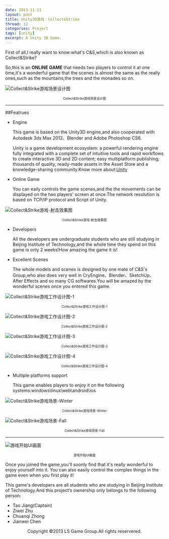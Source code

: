 ```yaml
---
date: 2013-11-11
layout: post
title: Unity3D游戏：Collect&Strike
thread: 12
categories: Project
tags: [unity]
excerpt: A Unity 3D Game.
---
```


First of all,I really want to know:what's C&S,which is also known as Collect&Strike?

So,this is an **ONLINE GAME** that needs two players to control it at one time,it's a wonderful game that the scenes is almost the same as the really ones,such as the mountains,the trees and the monades so on.

![Collect&Strike游戏场景设计图](/assets/2013-11-11-cs-scene-1.jpg)
<center style="font-size:10px">Collect&Strike游戏场景设计图</center>

----

##Featrues

* Engine

    This game is based on the Unity3D engine,and also cooperated with Autodesk 3ds Max 2012、Blender and Adobe Photoshop CS6.
    
    Unity is a game development ecosystem: a powerful rendering engine fully integrated with a complete set of intuitive tools and rapid workflows to create interactive 3D and 2D content; easy multiplatform publishing; thousands of quality, ready-made assets in the Asset Store and a knowledge-sharing community.Know more about:[Unity](http://unity3d.com/)

* Online Game

    You can eaily controls the game scenes,and the the movements can be displayed on the two players' screen at once.The network resolution is based on TCP/IP protocol and Script of Unity.

![Collect&Strike游戏-射击效果图](/assets/2013-11-11-cs-shot.jpg)
<center style="font-size:10px">Collect&Strike游戏-射击效果图</center>

* Developers

    All the developers are undergraduate students who are still studying in Beijing Institute of Technology,and the whole time they spend on this game is only 2 weeks!How amazing the game it is!

* Excellent Scenes

    The whole models and scenes is designed by one mate of C&S's Group,who also does very well in CryEngine、Blender、SketchUp、After Effects and so many CG softwares.You will be amazed by the wonderful scenes once you entered this game.

![Collect&Strike游戏工作设计图-1](/assets/2013-11-11-cs-design-1.png)
<center style="font-size:10px">Collect&Strike游戏工作设计图-1</center>

![Collect&Strike游戏工作设计图-2](/assets/2013-11-11-cs-design-2.png)
<center style="font-size:10px">Collect&Strike游戏工作设计图-2</center>

![Collect&Strike游戏工作设计图-3](/assets/2013-11-11-cs-design-3.png)
<center style="font-size:10px">Collect&Strike游戏工作设计图-3</center>

![Collect&Strike游戏工作设计图-4](/assets/2013-11-11-cs-design-4.png)
<center style="font-size:10px">Collect&Strike游戏工作设计图-4</center>

* Multiple platforms support

    This game enables players to enjoy it on the following systems:windows\linux\web\android\ios

![Collect&Strike游戏场景-Winter](/assets/2013-11-11-cs-scene-2.jpg)
<center style="font-size:10px">Collect&Strike游戏场景-Winter</center>

![Collect&Strike游戏场景-Fall](/assets/2013-11-11-cs-scene-3.jpg)
<center style="font-size:10px">Collect&Strike游戏场景-Fall</center>

----

![游戏开始UI画面](/assets/2013-11-11-cs-start.jpg)
<center style="font-size:10px">游戏开始UI画面</center>

Once you joined the game,you'll soonly find that it's really wonderful to enjoy yourself into it. You can also easily control the complex things in the game even when you first play it!  

This game's developers are all students who are studying in Beijing Institute of Technology.And this project‘s ownership only belongs to the following person:

* Tao Jiang(Captain)
* Ziwei Zhu
* Chuanqi Zhong
* Jianwei Chen

<center>Copyright ©2013 LS Game Group.All rights reservered.</center>